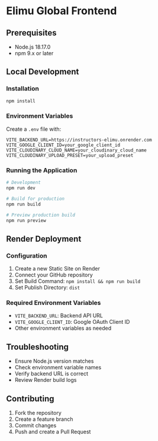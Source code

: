 # Elimu Global Frontend

## Prerequisites
- Node.js 18.17.0
- npm 9.x or later

## Local Development

### Installation
```bash
npm install
```

### Environment Variables
Create a `.env` file with:
```
VITE_BACKEND_URL=https://instructors-elimu.onrender.com
VITE_GOOGLE_CLIENT_ID=your_google_client_id
VITE_CLOUDINARY_CLOUD_NAME=your_cloudinary_cloud_name
VITE_CLOUDINARY_UPLOAD_PRESET=your_upload_preset
```

### Running the Application
```bash
# Development
npm run dev

# Build for production
npm run build

# Preview production build
npm run preview
```

## Render Deployment

### Configuration
1. Create a new Static Site on Render
2. Connect your GitHub repository
3. Set Build Command: `npm install && npm run build`
4. Set Publish Directory: `dist`

### Required Environment Variables
- `VITE_BACKEND_URL`: Backend API URL
- `VITE_GOOGLE_CLIENT_ID`: Google OAuth Client ID
- Other environment variables as needed

## Troubleshooting
- Ensure Node.js version matches
- Check environment variable names
- Verify backend URL is correct
- Review Render build logs

## Contributing
1. Fork the repository
2. Create a feature branch
3. Commit changes
4. Push and create a Pull Request
